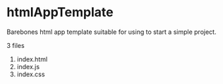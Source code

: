 # htmlAppTemplate
Barebones html app template suitable for using to start a simple project.

3 files

1. index.html
1. index.js
1. index.css
